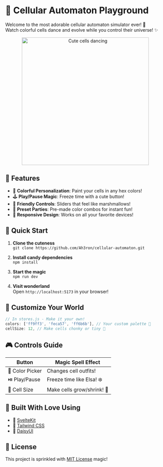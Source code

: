 # 🌈 Cellular Automaton Playground

Welcome to the most adorable cellular automaton simulator ever! 🎠  
Watch colorful cells dance and evolve while you control their universe! ✨

<p align="center">
  <img src="https://media.giphy.com/media/v1.Y2lkPTc5MGI3NjExbGJhNGx3dG5nMGJ5d2J3d2NqbmV4b2V6N2h0c3B0eXJtY3B6dHh0eSZlcD12MV9pbnRlcm5hbF9naWZfYnlfaWQmY3Q9Zw/3orieS4jfHJaKwkeli/giphy.gif" width="400" alt="Cute cells dancing">
</p>

## 🍄 Features

- 🎨 **Colorful Personalization**: Paint your cells in any hex colors!
- 🕹️ **Play/Pause Magic**: Freeze time with a cute button!
- 🧸 **Friendly Controls**: Sliders that feel like marshmallows!
- 🌟 **Preset Parties**: Pre-made color combos for instant fun!
- 📱 **Responsive Design**: Works on all your favorite devices!

## 🚀 Quick Start

1. **Clone the cuteness**  
   `git clone https://github.com/Ah3ron/cellular-automaton.git`

2. **Install candy dependencies**  
   `npm install`

3. **Start the magic**  
   `npm run dev`

4. **Visit wonderland**  
   Open `http://localhost:5173` in your browser!

## 🧁 Customize Your World

```javascript
// In stores.js - Make it your own!
colors: ['ff9ff3', 'feca57', 'ff6b6b'], // Your custom palette 🌈
cellSize: 12, // Make cells chonky or tiny 🐾
```

## 🎮 Controls Guide

| Button          | Magic Spell Effect          |
|-----------------|-----------------------------|
| 🎨 Color Picker | Changes cell outfits!       |
| ⏯️ Play/Pause   | Freeze time like Elsa! ❄️  |
| 📏 Cell Size    | Make cells grow/shrink! 🌱 |


## 🧶 Built With Love Using

- 🧁 [SvelteKit](https://kit.svelte.dev/)
- 🎀 [Tailwind CSS](https://tailwindcss.com/)
- 🍭 [DaisyUI](https://daisyui.com/)

## 🌻 License

This project is sprinkled with [MIT License](LICENSE) magic! 